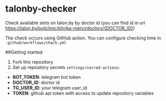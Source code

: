 # talonby-checker

Сheck available slots on talon.by by doctor id (you can find id in url https://talon.by/policlinic/klinika-merci/doctors/{DOCTOR_ID})

The check occurs using GitHub action. You can configure checking time in `.github/workflows/check.yml`

##Getting started:

1. Fork this repository
2. Set up repository secrets `settings/secred-actions`:

- **BOT_TOKEN**: telegram bot token
- **DOCTOR_ID**: doctor id
- **TG_USER_ID**: your telegram user_id
- **TOKEN**: github api token with access to update repository variables
